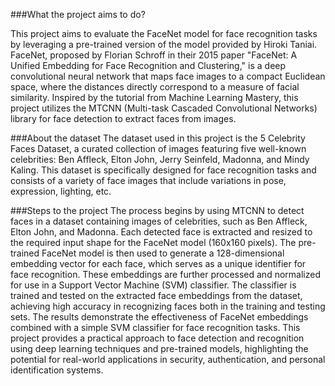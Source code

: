 ###What the project aims to do?

This project aims to evaluate the FaceNet model for face recognition tasks by leveraging a pre-trained version of the model provided by Hiroki Taniai. FaceNet, proposed by Florian Schroff in their 2015 paper "FaceNet: A Unified Embedding for Face Recognition and Clustering," is a deep convolutional neural network that maps face images to a compact Euclidean space, where the distances directly correspond to a measure of facial similarity. Inspired by the tutorial from Machine Learning Mastery, this project utilizes the MTCNN (Multi-task Cascaded Convolutional Networks) library for face detection to extract faces from images.

###About the dataset
The dataset used in this project is the 5 Celebrity Faces Dataset, a curated collection of images featuring five well-known celebrities: Ben Affleck, Elton John, Jerry Seinfeld, Madonna, and Mindy Kaling. This dataset is specifically designed for face recognition tasks and consists of a variety of face images that include variations in pose, expression, lighting, etc.

###Steps to the project
The process begins by using MTCNN to detect faces in a dataset containing images of celebrities, such as Ben Affleck, Elton John, and Madonna. Each detected face is extracted and resized to the required input shape for the FaceNet model (160x160 pixels). The pre-trained FaceNet model is then used to generate a 128-dimensional embedding vector for each face, which serves as a unique identifier for face recognition. These embeddings are further processed and normalized for use in a Support Vector Machine (SVM) classifier.
The classifier is trained and tested on the extracted face embeddings from the dataset, achieving high accuracy in recognizing faces both in the training and testing sets. The results demonstrate the effectiveness of FaceNet embeddings combined with a simple SVM classifier for face recognition tasks. This project provides a practical approach to face detection and recognition using deep learning techniques and pre-trained models, highlighting the potential for real-world applications in security, authentication, and personal identification systems.

